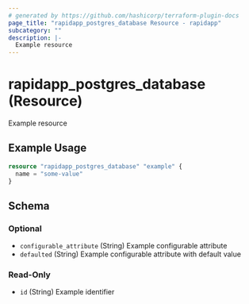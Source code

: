 ```yaml
---
# generated by https://github.com/hashicorp/terraform-plugin-docs
page_title: "rapidapp_postgres_database Resource - rapidapp"
subcategory: ""
description: |-
  Example resource
---
```


# rapidapp_postgres_database (Resource)

Example resource

## Example Usage

```terraform
resource "rapidapp_postgres_database" "example" {
  name = "some-value"
}
```

<!-- schema generated by tfplugindocs -->
## Schema

### Optional

- `configurable_attribute` (String) Example configurable attribute
- `defaulted` (String) Example configurable attribute with default value

### Read-Only

- `id` (String) Example identifier
